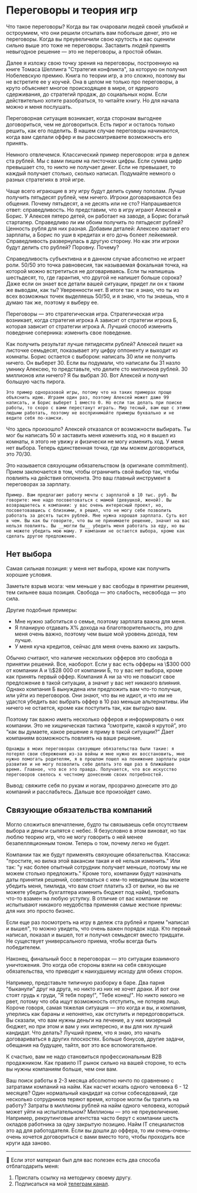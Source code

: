 # Переговоры и теория игр

Что такое переговоры? Когда вы так очаровали людей своей улыбкой и остроумием, что они решили отсыпать вам побольше денег, это не переговоры. Когда вы преувеличили свою крутость и вас оценили сильно выше это тоже не переговоры. Заставить людей принять невыгодное решение — это не переговоры, а простой обман. 

Далее я изложу свою точку зрения на переговоры, построенную на книге Томаса Шеллинга "Стратегия конфликта", за которую он получил Нобелевскую премию. Книга по теории игр, а это сложно, поэтому вы не встретите ее у коучей. Она в целом не только про переговоры, а круто объясняет многое происходящее в мире, от ядерного сдерживания, до стратегий продаж, до социальных норм. Если действительно хотите разобраться, то читайте книгу. Но для начала можно и меня послушать. 

Переговорная ситуация возникает, когда сторонам выгоднее договориться, чем не договориться. Есть пирог и осталось только решить, как его поделить. В нашем случае переговоры начинаются, когда вам сделали оффер и вы рассматриваете возможность его принять. 

Немного отвлечемся. Классический пример переговоров: игра в дележ ста рублей. Мы с вами пишем на листочках цифры. Если сумма цифр превышает сто, то никто не получает денег. Если не превышает, то каждый получает столько, сколько написал. Подумайте немного о разных стратегиях в этой игре.

Чаще всего играющие в эту игру будут делить сумму пополам. Лучше получить пятьдесят рублей, чем ничего. Игроки договариваются без общения. Почему пятьдесят, а не десять или не сто? Напрашивается ответ: справедливость. Но представим, что в игру играют Алексей и Борис. У Алексея пятеро детей, он работает на заводе, а Борис богатый стартапер. Справедливо ли им обоим получить по пятьдесят рублей? Ценность рубля для них разная. Добавим деталей: Алексею хватает его зарплаты, а Борис по уши в кредитах и его дочь болеет лейкемией. Справедливость развернулась в другую сторону. Но как эти игроки будут делить сто рублей? Поровну. Почему?

Справедливость субъективна и в данном случае абсолютно не играет роли. 50/50 это точка равновесия, так называемая фокальная точка, на которой можно встретиться не договариваясь. Если ты напишешь шестьдесят, то, где гарантия, что другой не напишет больше сорока? Даже если он знает все детали вашей ситуации, придет ли он к таким же выводам, как ты? Уверенности нет. В итоге так: я знаю, что ты из всех возможных точек выделяешь 50/50, и я знаю, что ты знаешь, что я думаю так же, поэтому я выберу ее.

Переговоры — это стратегическая игра. Стратегическая игра возникает, когда стратегия игрока А зависит от стратегии игрока Б, которая зависит от стратегии игрока А. Лучший способ изменить поведение соперника: изменить свое поведение.

Как получить результат лучше пятидесяти рублей? Алексей пишет на листочке семьдесят, показывает эту цифру оппоненту и выходит из комнаты. Борис остается с выбором: написать 30 или не получить ничего. Он выберет 30. Если вы подумали, что написали бы 31 назло умнику Алексею, то представьте, что делите сто миллионов рублей. 30 миллионов или ничего? Я бы выбрал 30. Вот Алексей и получил большую часть пирога.

```{note}
Это пример одноразовой игры, потому что на таких примерах проще объяснить идею. Играем один раз, поэтому Алексей может даже 99 написать, и Борис выберет 1 вместо 0. Но если так делать при поиске работы, то скоро с вами перестанут играть. Мир тесный, вам еще с этими людьми работать, поэтому не воспринимайте примеры буквально и не ведите себя по-хамски.
```
Что здесь произошло? Алексей отказался от возможности выбирать. Ты мог бы написать 50 и заставить меня изменить ход, но я вышел из комнаты, я этого не увижу и физически не могу изменить ход. У меня нет выбора. Теперь единственная точка, где мы можем договориться, это 70/30. 

Это называется связующим обязательством (в оригинале commitment). Прием заключается в том, чтобы ограничить свой выбор так, чтобы повлиять на действия оппонента. Это ваш главный инструмент в переговорах за зарплату. 

```{note}
Пример. Вам предлагают работу мечты с зарплатой в 10 тыс. руб. Вы говорите: мне надо посоветоваться с мамой (девушкой, женой). Вы возвращаетесь к компании: у вас очень интересный проект, но, посоветовавшись с близкими, я решил, что не могу себе позволить работать за десять тысяч рублей. Мне нужна хорошая зарплата. Суть вот в чем. Вы как бы говорите, что вы не принимаете решение, значит на вас нельзя повлиять. Вы __могли бы__ убедить меня работать за еду, но вы не можете убедить мою маму. У компании не остается выбора, кроме как сделать другое предложение.
```

## Нет выбора
Самая сильная позиция: у меня нет выбора, кроме как получить хорошие условия.

Заметьте взрыв мозга: чем меньше у вас свободы в принятии решения, тем сильнее ваша позиция. Свобода — это слабость, несвобода — это сила. 

Другие подобные примеры:
* Мне нужно заботиться о семье, поэтому зарплата важна для меня.
* Я планирую отдавать Х% дохода на благотворительность, это для меня очень важно, поэтому чем выше мой уровень дохода, тем лучше.
* У меня куча кредитов, сейчас для меня очень важно их закрыть.

Обычно считают, что наличие нескольких офферов это свобода в принятии решений. Все, наоборот. Если у вас есть офферы на \\$300 000 от компании А и \\$28 000 от компании Б, то у вас нет выбора, кроме как принять первый оффер. Компания А ни за что не повысит свое предложение в такой ситуации, а значит у вас нет никакого влияния. Однако компания Б вынуждена или предложить вам что-то получше, или уйти из переговоров. Они знают, что вы не идиот, и что им не удастся убедить вас выбрать оффер в 10 раз меньше альтернативы. Им ничего не остается, кроме как поступить так, как выгодно вам. 

Поэтому так важно иметь несколько офферов и информировать о них компании. Это не хищническая тактика “смотрите, какой я крутой”, это “как вы думаете, какое решение я приму в такой ситуации?” Дает компаниям возможность повлиять на ваше решение.


```{note}
Однажды в моих переговорах связующие обязательства были такие: я потерял свои сбережения из-за войны и мне нужно их восстановить, мне нужно помогать родителям, я в прошлом пошел на понижение зарплаты ради развития и не могу позволить себе делать это еще раз в ближайшее время. Главное, что все это правда. Получается, что все искусство переговоров свелось к честному донесению своих потребностей.
```

Вывод: свяжите себя по рукам и ногам, прозрачно донесите это до компаний и расслабьтесь. Дальше все произойдет само.

## Связующие обязательства компаний

Могло сложиться впечатление, будто ты связываешь себя отсутствием выбора и деньги сыпятся с небес. Я безусловно в этом виноват, но так люблю теорию игр, что не могу говорить о ней менее безапелляционным тоном. Теперь о том, почему легко не будет.

Компании так же будут применять связующие обязательства. Классика: "простите, но вилка этой вакансии такая и её нельзя изменить." Или так: "у нас более опытный сотрудник получает меньше, поэтому мы не можем столько предложить." Кроме того, компании будут назначать даты принятия решений, советоваться с кем-то невидимым (вы можете убедить меня, тимлида, что вам стоит платить х3 от вилки, но вы не можете убедить бухгалтера изменить бюджет под найм), требовать что-то взамен на любую уступку. В отличие от вас компании не испытывают никакого неудобства применяя самые жесткие приемы: для них это просто бизнес.

Если еще раз посмотреть на игру в дележ ста рублей и прием "написал и вышел", то можно увидеть, что очень важен порядок хода. Кто первый написал, показал и вышел, тот и получил семьдесят вместо тридцати. Не существует универсального приема, чтобы всегда быть победителем.

Наконец, финальный босс в переговорах — это ситуации взаимного уничтожения. Это когда обе стороны взяли на себя связующие обязательства, что приводит к наихудшему исходу для обеих сторон. 

Например, представьте типичную разборку в баре. Два парня "быканули" друг на друга, но никто из них не хочет драки. И вот они стоят грудь к груди, "Я тебя порву!", "Тебе конец!". Но никто никого не рвет, потому что оба ищут возможность отступить, не потеряв лицо. Короче говоря, самая тяжелая ситуация — это когда и вы, и компания, уперлись как бараны и непонятно, как отступить и передоговориться. Вы сказали, что вам нужны деньги на лечение, а у них мизерный бюджет, но при этом и вам у них интересно, и вы для них лучший кандидат. Что делать? Лучший прием, что я знаю, это начать договариваться в других плоскостях. Больше бонусов, другие задачи, обещания на будущее, тайтл, вот это все вспомогательное.

К счастью, вам не надо становиться профессиональным B2B продажником. Как правило IT рынок сильно на вашей стороне, то есть вы нужны компаниям больше, чем они вам. 

Ваш поиск работы в 2-3 месяца абсолютно ничто по сравнению с затратами компаний на найм. Как насчет искать одного человека 6 - 12 месяцев? Один нормальный кандидат на сотни собеседований, где несколько сотрудников теряют время, которое могли бы тратить на работу? Затраты в миллионы рублей на найм одного человека, который может уйти на испытательном? Миллионы — это не преувеличение. Например, рекрутинговые агентства часто берут с компании шесть окладов работника за одну закрытую позицию. Найм IT специалистов это ад для работодателя. Если вы дошли до оффера, то им очень-очень-очень хочется договориться с вами вместо того, чтобы проходить все круги ада заново.


---

🤗 Если этот материал был для вас полезен есть два способа отблагодарить меня:
1. Прислать ссылку на методичку своему другу.
2. Подписаться на мой [телеграм канал](https://t.me/boris_again).

